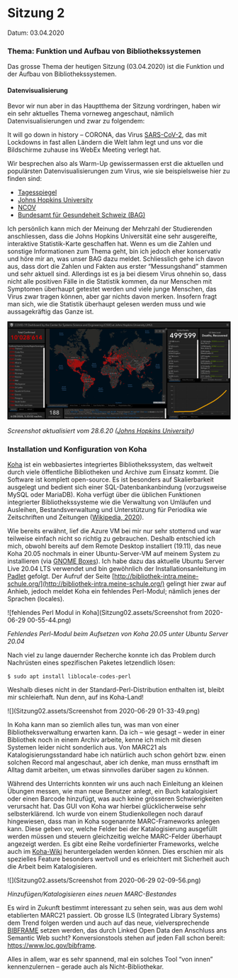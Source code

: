 # Sitzung 2

Datum: 03.04.2020

### Thema: Funktion und Aufbau von Bibliothekssystemen

Das grosse Thema der heutigen Sitzung (03.04.2020) ist die Funktion und der Aufbau von Bibliothekssystemen. 

#### Datenvisualisierung

Bevor wir nun aber in das Hauptthema der Sitzung vordringen, haben wir ein sehr aktuelles Thema vorneweg angeschaut, nämlich Datenvisualisierungen und zwar zu folgendem: 

It will go down in history – CORONA, das Virus [SARS-CoV-2](https://de.wikipedia.org/wiki/SARS-CoV-2), das mit Lockdowns in fast allen Ländern die Welt lahm legt und uns vor die Bildschirme zuhause ins WebEx Meeting verlegt hat.

Wir besprechen also als Warm-Up gewissermassen erst die aktuellen und populärsten Datenvisualisierungen zum Virus, wie sie beispielsweise hier zu finden sind:

- [Tagesspiegel](https://interaktiv.tagesspiegel.de/lab/die-globale-verbreitung-des-coronavirus-im-zeitverlauf/)
- [Johns Hopkins University](https://coronavirus.jhu.edu/map.html)
- [NCOV](https://ncov2019.live/data)
- [Bundesamt für Gesundeheit Schweiz (BAG)](https://covid-19-schweiz.bagapps.ch/de-1.html)

Ich persönlich kann mich der Meinung der Mehrzahl der Studierenden anschliessen, dass die Johns Hopkins Universität eine sehr ausgereifte, interaktive Statistik-Karte geschaffen hat. Wenn es um die Zahlen und sonstige Informationen zum Thema geht, bin ich jedoch eher konservativ und höre mir an, was unser BAG dazu meldet. Schliesslich gehe ich davon aus, dass dort die Zahlen und Fakten aus erster “Messungshand” stammen und sehr aktuell sind. Allerdings ist es ja bei diesem Virus ohnehin so, dass nicht alle positiven Fälle in die Statistik kommen, da nur Menschen mit Symptomen überhaupt getestet werden und viele junge Menschen, das Virus zwar tragen können, aber gar nichts davon merken. Insofern fragt man sich, wie die Statistik überhaupt gelesen werden muss und wie aussagekräftig das Ganze ist.

![](Sitzung02.assets/corona-28-6.png)

*Screenshot aktualisiert vom 28.6.20 ([Johns Hopkins University](https://coronavirus.jhu.edu/map.html))*



### Installation und Konfiguration von Koha

[Koha](https://koha-community.org/) ist ein webbasiertes integriertes Bibliothekssystem, das weltweit durch viele öffentliche Bibliotheken und Archive zum Einsatz kommt. Die Software ist komplett open-source. Es ist besonders auf Skalierbarkeit ausgelegt und bedient sich einer SQL-Datenbankanbindung (vorzugsweise MySQL oder MariaDB). Koha verfügt über die üblichen Funktionen integrierter Bibliothekssysteme wie die Verwaltung von Umläufen und Ausleihen,  Bestandsverwaltung und Unterstützung für Periodika wie Zeitschriften und Zeitungen ([Wikipedia, 2020](https://de.wikipedia.org/wiki/Koha_(Bibliothekssoftware))). 

Wie bereits erwähnt, lief die Azure VM bei mir nur sehr stotternd und war teilweise einfach nicht so richtig zu gebrauchen. Deshalb entschied ich mich, obwohl bereits auf dem Remote Desktop installiert (19.11), das neue Koha 20.05 nochmals in einer Ubuntu-Server-VM auf meinem System zu installieren (via [GNOME Boxes](https://covid-19-schweiz.bagapps.ch/de-1.html)). Ich habe dazu das aktuelle Ubuntu Server Live 20.04 LTS verwendet und bin gewöhnlich der Installationsanleitung im [Padlet](https://pad.gwdg.de/Pc0xEV7zSh2wBKLFvjgAow?both#Installation-und-Konfiguration-von-Koha) gefolgt. Der Aufruf der Seite [http://bibliothek-intra.meine-schule.org/](http://bibliothek-intra.meine-schule.org/) gelingt hier zwar auf Anhieb, jedoch meldet Koha ein fehlendes Perl-Modul; nämlich jenes der Sprachen (locales). 

![fehlendes Perl Modul in Koha](Sitzung02.assets/Screenshot from 2020-06-29 00-55-44.png)

*Fehlendes Perl-Modul beim Aufsetzen von Koha 20.05 unter Ubuntu Server 20.04*

Nach viel zu lange dauernder Recherche konnte ich das Problem durch Nachrüsten eines spezifischen Paketes letzendlich lösen:

```
$ sudo apt install liblocale-codes-perl
```

Weshalb dieses nicht in der Standard-Perl-Distribution enthalten ist, bleibt mir schleierhaft. Nun denn, auf ins Koha-Land!

![](Sitzung02.assets/Screenshot from 2020-06-29 01-33-49.png)

In Koha kann man so ziemlich alles tun, was man von einer Bibliotheksverwaltung erwarten kann. Da ich – wie gesagt – weder in einer Bibliothek noch in einem Archiv arbeite, kenne ich mich mit diesen Systemen leider nicht sonderlich aus. Von MARC21 als Katalogisierungsstandard habe ich natürlich auch schon gehört bzw. einen solchen Record mal angeschaut, aber ich denke, man muss ernsthaft im Alltag damit arbeiten, um etwas sinnvolles darüber sagen zu können. 

Während des Unterrichts konnten wir uns auch nach Einleitung an kleinen Übungen messen, wie man neue Benutzer anlegt, ein Buch katalogisiert oder einen Barcode hinzufügt, was auch keine grösseren Schwierigkeiten verursacht hat. Das GUI von Koha war hierbei glücklicherweise sehr selbsterklärend. Ich wurde von einem Studienkollegen noch darauf hingewiesen, dass man in Koha sogenannte MARC-Frameworks anlegen kann. Diese geben vor, welche Felder bei der Katalogisierung ausgefüllt werden müssen und steuern gleichzeitig welche MARC-Felder überhaupt angezeigt werden. Es gibt eine Reihe vordefinierter Frameworks, welche auch im [Koha-Wiki](https://wiki.koha-community.org/wiki/MARC_frameworks) heruntergeladen werden können. Dies erschien mir als spezielles Feature besonders wertvoll und es erleichtert mit Sicherheit auch die Arbeit beim Katalogisieren. 

![](Sitzung02.assets/Screenshot from 2020-06-29 02-09-56.png)

*Hinzufügen/Katalogisieren eines neuen MARC-Bestandes*

Es wird in Zukunft bestimmt interessant zu sehen sein, was aus dem wohl etablierten MARC21 passiert. Ob grosse ILS (Integrated Library Systems) dem Trend folgen werden und auch auf das neue, vielversprechende [BIBFRAME](https://www.loc.gov/bibframe/) setzen werden, das durch Linked Open Data den Anschluss ans Semantic Web sucht? Konversionstools stehen auf jeden Fall schon bereit: https://www.loc.gov/bibframe.

Alles in allem, war es sehr spannend, mal ein solches Tool “von innen” kennenzulernen – gerade auch als Nicht-Bibliothekar. 

